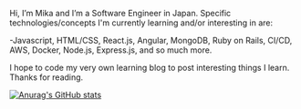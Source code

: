 Hi, I’m Mika and I’m a Software Engineer in Japan.
Specific technologies/concepts I'm currently learning and/or interesting in are:

-Javascript, HTML/CSS, React.js, Angular, MongoDB, Ruby on Rails, CI/CD, AWS, Docker, Node.js, Express.js, and so much more.


I hope to code my very own learning blog to post interesting things I learn. Thanks for reading.
<!---
SK-2022/SK-2022 is a ✨ special ✨ repository because its `README.md` (this file) appears on your GitHub profile.
You can click the Preview link to take a look at your changes.
--->

[![Anurag's GitHub stats](https://github-readme-stats.vercel.app/api?username=SK-2022)](https://github.com/anuraghazra/github-readme-stats)
